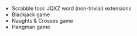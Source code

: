 - Scrabble tool: JQXZ word (non-trivial) extensions
- Blackjack game
- Naughts & Crosses game
- Hangman game
  
